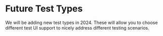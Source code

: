 # Future Test Types

We will be adding new test types in 2024. These will allow you to choose different test UI support to nicely address different testing scenarios.
